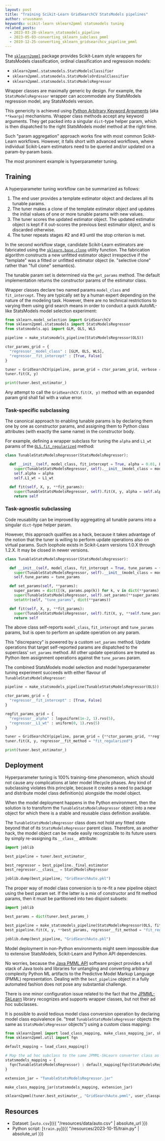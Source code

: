 ```yaml
---
layout: post
title: "Training Scikit-Learn GridSearchCV StatsModels pipelines"
author: vruusmann
keywords: scikit-learn sklearn2pmml statsmodels tuning
related_posts:
  - 2023-03-28-sklearn_statsmodels_pipeline
  - 2023-05-03-converting_sklearn_subclass_pmml
  - 2019-12-25-converting_sklearn_gridsearchcv_pipeline_pmml
---
```


The [`sklearn2pmml`](https://github.com/jpmml/sklearn2pmml) package provides Scikit-Learn style wrappers for StatsModels classification, ordinal classification and regression models:

* `sklearn2pmml.statsmodels.StatsModelsClassifier`
* `sklearn2pmml.statsmodels.StatsModelsOrdinalClassifier`
* `sklearn2pmml.statsmodels.StatsModelsRegressor`

Wrapper classes are maximally generic by design.
For example, the `StatsModelsRegressor` wrapper can accommodate any StatsModels regression model, any StatsModels version.

This genericity is achieved using [Python Arbitrary Keyword Arguments](https://docs.python.org/3/glossary.html#term-argument) (aka `**kwargs`) mechanisms.
Wrapper class methods accept any keyword arguments. They get packed into a singular `dict`-type helper param, which is then dispatched to the right StatsModels model method at the right time.

Such "param aggregation" approach works fine with most common Scikit-Learn workflows.
However, it falls short with advanced workflows, where individual Scikit-Learn estimators need to be queried and/or updated on a param-by-param basis.

The most prominent example is hyperparameter tuning.

## Training ##

A hyperparameter tuning workflow can be summarized as follows:
1. The end user provides a template estimator object and declares all its tunable params.
2. The tuner makes a clone of the template estimator object and updates the initial values of one or more tunable params with new values.
3. The tuner scores the updated estimator object. The updated estimator object is kept if it out-scores the previous best estimator object, and is discarded otherwise.
4. The tuner repeats stages #2 and #3 until the stop criterion is met.

In the second workflow stage, candidate Scikit-Learn estimators are fabricated using the [`sklearn.base.clone`](https://scikit-learn.org/stable/modules/generated/sklearn.base.clone.html) utility function.
The fabrication algorithm constructs a new unfitted estimator object irrespective if the "template" was a fitted or unfitted estimator object (ie. "selective clone" rather than "full clone" semantics).

The tunable param set is determined via the `get_params` method.
The default implementation returns the constructor params of the estimator class.

Wrapper classes declare two named params `model_class` and `fit_intercept`.
They are typically set by a human expert depending on the nature of the modeling task.
However, there are no technical restrictions to varying them using grid search means in order to conduct a quick AutoML-like StatsModels model selection experiment:

``` python
from sklearn.model_selection import GridSearchCV
from sklearn2pmml.statsmodels import StatsModelsRegressor
from statsmodels.api import GLM, OLS, WLS

pipeline = make_statsmodels_pipeline(StatsModelsRegressor(OLS))

ctor_params_grid = {
  "regressor__model_class" : [GLM, OLS, WLS],
  "regressor__fit_intercept" : [True, False]
}

tuner = GridSearchCV(pipeline, param_grid = ctor_params_grid, verbose = 3)
tuner.fit(X, y)

print(tuner.best_estimator_)
```

Any attempt to call the `GridSearchCV.fit(X, y)` method with an expanded param grid shall fail with a value error.

### Task-specific subclassing

The canonical approach to enabling tunable params is by declaring them one by one as constructor params, and assigning them to Python class attributes (with exactly the same name) in the constructor body.

For example, defining a wrapper subclass for tuning the `alpha` and `L1_wt` params of the [`OLS.fit_regularized`](https://www.statsmodels.org/stable/generated/statsmodels.regression.linear_model.OLS.fit_regularized.html) method:

``` python
class TunableStatsModelsRegressor(StatsModelsRegressor):

  def __init__(self, model_class, fit_intercept = True, alpha = 0.01, L1_wt = 1, **init_params):
    super(TunableStatsModelsRegressor, self).__init__(model_class = model_class, fit_intercept = fit_intercept, **init_params)
    self.alpha = alpha
    self.L1_wt = L1_wt

  def fit(self, X, y, **fit_params):
    super(TunableStatsModelsRegressor, self).fit(X, y, alpha = self.alpha, L1_wt = self.L1_wt, **fit_params)
    return self
```

### Task-agnostic subclassing

Code reusability can be improved by aggregating all tunable params into a singular `dict`-type helper param.

However, this approach qualifies as a hack, because it takes advantage of the notion that the tuner is willing to perform update operations also on virtual params.
Such loophole exists in Scikit-Learn versions 1.0.X through 1.2.X. It may be closed in newer versions.

``` python
class TunableStatsModelsRegressor(StatsModelsRegressor):

  def __init__(self, model_class, fit_intercept = True, tune_params = {}, **init_params):
    super(TunableStatsModelsRegressor, self).__init__(model_class = model_class, fit_intercept = fit_intercept, **init_params)
    self.tune_params = tune_params

  def set_params(self, **params):
    super_params = dict([(k, params.pop(k)) for k, v in dict(**params).items() if k in ["model_class", "fit_intercept", "tune_params"]])
    super(TunableStatsModelsRegressor, self).set_params(**super_params)
    setattr(self, "tune_params", dict(**params))

  def fit(self, X, y, **fit_params):
    super(TunableStatsModelsRegressor, self).fit(X, y, **self.tune_params, **fit_params)
    return self
```

The above class self-reports `model_class`, `fit_intercept` and `tune_params` params, but is open to perform an update operation on any param.

This "discrepancy" is powered by a custom `set_params` method.
Update operations that target self-reported params are dispatched to the superclass' `set_params` method.
All other update operations are treated as Python item assignment operations against the `tune_params` param.

The combined StatsModels model selection and model hyperparameter tuning experiment succeeds with either flavour of `TunableStatsModelsRegressor`:

``` python
pipeline = make_statsmodels_pipeline(TunableStatsModelsRegressor(OLS))

ctor_params_grid = {
  "regressor__fit_intercept" : [True, False]
}

regfit_params_grid = {
  "regressor__alpha" : loguniform(1e-2, 1).rvs(5),
  "regressor__L1_wt" : uniform(0, 1).rvs(5)
}

tuner = GridSearchCV(pipeline, param_grid = {**ctor_params_grid, **regfit_params_grid}, verbose = 3)
tuner.fit(X, y, regressor__fit_method = "fit_regularized")

print(tuner.best_estimator_)
```

## Deployment ##

Hyperparameter tuning is 100% training-time phenomenon, which should not cause any complications at later model lifecycle phases.
Any kind of subclassing violates this principle, because it creates a need to package and distribute model class definition(s) alongside the model object.

When the model deployment happens in the Python environment, then the solution is to transform the `TunableStatsModelsRegressor` object into a new object for which there is a stable and reusable class definition available.

The `TunableStatsModelsRegressor` class does not hold any fitted state beyond that of its `StatsModelsRegressor` parent class.
Therefore, as another hack, the model object can be made easily recognizable to its future users by simply re-assigning its `__class__` attribute:

``` python
import joblib

best_pipeline = tuner.best_estimator_

best_regressor = best_pipeline._final_estimator
best_regressor.__class__ = StatsModelsRegressor

joblib.dump(best_pipeline, "GridSearchAuto.pkl")
```

The proper way of model class conversion is to re-fit a new pipeline object using the best param set.
If the latter is a mix of constructor and fit method params, then it must be partitioned into two disjoint subsets:

``` python
import joblib

best_params = dict(tuner.best_params_)

best_pipeline = make_statsmodels_pipeline(StatsModelsRegressor(OLS, fit_intercept = best_params.pop("regressor__fit_intercept")))
best_pipeline.fit(X, y, **best_params, regressor__fit_method = "fit_regularized")

joblib.dump(best_pipeline, "GridSearchAuto.pkl")
```

Model deployment in non-Python environments might seem impossible due to extensive StatsModels, Scikit-Learn and Python API dependencies.

No worries, because the [Java PMML API](https://github.com/jpmml) software project provides a full stack of Java tools and libraries for untangling and converting arbitrary complexity Python ML artifacts to the Predictive Model Markup Language (PMML) representation.
Dealing with the `best_pipeline` object in a fully automated fashion does not pose any substantial challenge.

There is one minor configuration issue related to the fact that the [JPMML-SkLearn](https://github.com/jpmml/jpmml-sklearn) library recognizes and supports wrapper classes, but not their ad hoc subclasses.

It is possible to avoid tedious model class conversion operation by declaring model class equivalence (ie. "treat `TunableStatsModelsRegressor` objects the same as `StatsModelsRegressor` objects") using a custom class mapping:

``` python
from sklearn2pmml import load_class_mapping, make_class_mapping_jar, sklearn2pmml
from sklearn2pmml.util import fqn

default_mapping = load_class_mapping()

# Map the ad hoc subclass to the same JPMML-SkLearn converter class as the parent class
statsmodels_mapping = {
  fqn(TunableStatsModelsRegressor) : default_mapping[fqn(StatsModelsRegressor)]
}

extension_jar = "TunableStatsModelsRegressor.jar"

make_class_mapping_jar(statsmodels_mapping, extension_jar)

sklearn2pmml(tuner.best_estimator_, "GridSearchAuto.pmml", user_classpath = [extension_jar])
```

## Resources ##

* Dataset: [`auto.csv`]({{ "/resources/data/auto.csv" | absolute_url }})
* Python script: [`train.py`]({{ "/resources/2023-10-15/train.py" | absolute_url }})